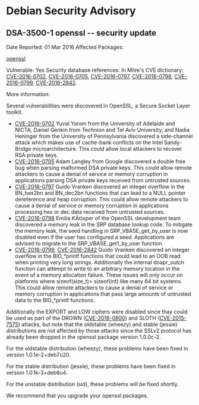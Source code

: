 
Debian Security Advisory
========================


DSA-3500-1 openssl -- security update
-------------------------------------



Date Reported:
01 Mar 2016
Affected Packages:

[openssl](https://packages.debian.org/src:openssl)

Vulnerable:
Yes
Security database references:
In Mitre's CVE dictionary: [CVE-2016-0702](https://security-tracker.debian.org/tracker/CVE-2016-0702), [CVE-2016-0705](https://security-tracker.debian.org/tracker/CVE-2016-0705), [CVE-2016-0797](https://security-tracker.debian.org/tracker/CVE-2016-0797), [CVE-2016-0798](https://security-tracker.debian.org/tracker/CVE-2016-0798), [CVE-2016-0799](https://security-tracker.debian.org/tracker/CVE-2016-0799), [CVE-2016-2842](https://security-tracker.debian.org/tracker/CVE-2016-2842).  

More information:

Several vulnerabilities were discovered in OpenSSL, a Secure Socket Layer
toolkit.


* [CVE-2016-0702](https://security-tracker.debian.org/tracker/CVE-2016-0702)
Yuval Yarom from the University of Adelaide and NICTA, Daniel Genkin
 from Technion and Tel Aviv University, and Nadia Heninger from the
 University of Pennsylvania discovered a side-channel attack which
 makes use of cache-bank conflicts on the Intel Sandy-Bridge
 microarchitecture. This could allow local attackers to recover RSA
 private keys.
* [CVE-2016-0705](https://security-tracker.debian.org/tracker/CVE-2016-0705)
Adam Langley from Google discovered a double free bug when parsing
 malformed DSA private keys. This could allow remote attackers to
 cause a denial of service or memory corruption in applications
 parsing DSA private keys received from untrusted sources.
* [CVE-2016-0797](https://security-tracker.debian.org/tracker/CVE-2016-0797)
Guido Vranken discovered an integer overflow in the BN\_hex2bn and
 BN\_dec2bn functions that can lead to a NULL pointer dereference and
 heap corruption. This could allow remote attackers to cause a denial
 of service or memory corruption in applications processing hex or
 dec data received from untrusted sources.
* [CVE-2016-0798](https://security-tracker.debian.org/tracker/CVE-2016-0798)
Emilia KÃ¤sper of the OpenSSL development team discovered a memory
 leak in the SRP database lookup code. To mitigate the memory leak,
 the seed handling in SRP\_VBASE\_get\_by\_user is now disabled even if
 the user has configured a seed. Applications are advised to migrate
 to the SRP\_VBASE\_get1\_by\_user function.
* [CVE-2016-0799](https://security-tracker.debian.org/tracker/CVE-2016-0799),
[CVE-2016-2842](https://security-tracker.debian.org/tracker/CVE-2016-2842)
Guido Vranken discovered an integer overflow in the BIO\_\*printf
 functions that could lead to an OOB read when printing very long
 strings. Additionally the internal doapr\_outch function can attempt
 to write to an arbitrary memory location in the event of a memory
 allocation failure. These issues will only occur on platforms where
 sizeof(size\_t)> sizeof(int) like many 64 bit systems. This could
 allow remote attackers to cause a denial of service or memory
 corruption in applications that pass large amounts of untrusted data
 to the BIO\_\*printf functions.


Additionally the EXPORT and LOW ciphers were disabled since thay could
be used as part of the DROWN
([CVE-2016-0800](https://security-tracker.debian.org/tracker/CVE-2016-0800))
and SLOTH
([CVE-2015-7575](https://security-tracker.debian.org/tracker/CVE-2015-7575))
attacks, but note that the oldstable (wheezy) and stable (jessie)
distributions are not affected by those attacks since the SSLv2 protocol
has already been dropped in the openssl package version 1.0.0c-2.


For the oldstable distribution (wheezy), these problems have been fixed
in version 1.0.1e-2+deb7u20.


For the stable distribution (jessie), these problems have been fixed in
version 1.0.1k-3+deb8u4.


For the unstable distribution (sid), these problems will be fixed shortly.


We recommend that you upgrade your openssl packages.






